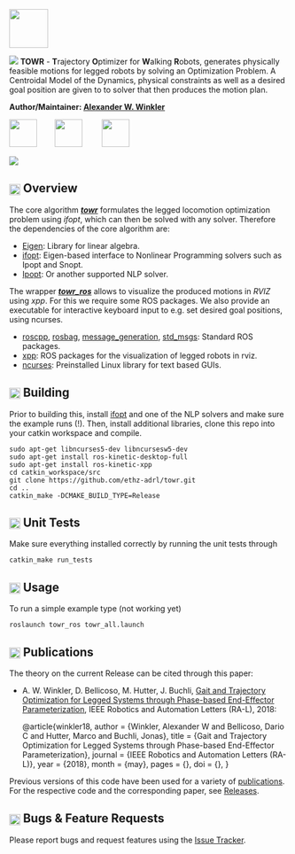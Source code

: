 <img src="https://i.imgur.com/zm2nwF7.png" height="70" />

[<img src="https://i.imgur.com/2Rekk4u.png" />](https://awinkler.github.io/publications/mypdfs/18-ral-winkler.pdf "Open RA-L paper")
**TOWR** - **T**rajectory **O**ptimizer for **W**alking **R**obots,  generates physically feasible motions for legged robots by solving an Optimization Problem. A Centroidal Model of the Dynamics, physical constraints as well as a desired goal position are given to to solver that then produces the motion plan. 

**Author/Maintainer: [Alexander W. Winkler](https://awinkler.github.io/ "Go to homepage")**

[<img src="https://i.imgur.com/uCvLs2j.png" height="50" />](http://www.adrl.ethz.ch/doku.php "Agile and Dexterous Robotics Lab")  &nbsp; &nbsp; &nbsp; &nbsp;[<img src="https://i.imgur.com/gYxWH9p.png" height="50" />](http://www.rsl.ethz.ch/ "Robotic Systems Lab")           &nbsp; &nbsp; &nbsp; &nbsp; [<img src="https://i.imgur.com/aGOnNTZ.png" height="50" />](https://www.ethz.ch/en.html "ETH Zurich")       

[<img src="https://i.imgur.com/j8lt5SE.png" />](https://youtu.be/0jE46GqzxMM "Play video on Youtube")


## <img align="center" height="20" src="https://i.imgur.com/fjS3xIe.png"/> Overview

The core algorithm [**_towr_**](towr) formulates the legged locomotion optimization problem using _ifopt_, which can then be solved with any solver. Therefore the dependencies of the core algorithm are:
  * [Eigen]: Library for linear algebra.
  * [ifopt]: Eigen-based interface to Nonlinear Programming solvers such as Ipopt and Snopt.
  * [Ipopt]: Or another supported NLP solver.
  
The wrapper [**_towr_ros_**](towr_ros) allows to visualize the produced motions in _RVIZ_ using _xpp_. For this we require some ROS packages. We also provide an executable for interactive keyboard input to e.g. set desired goal positions, using ncurses.
  * [roscpp], [rosbag], [message_generation], [std_msgs]: Standard ROS packages.
  * [xpp]: ROS packages for the visualization of legged robots in rviz.
  * [ncurses]: Preinstalled Linux library for text based GUIs.


## <img align="center" height="20" src="https://i.imgur.com/x1morBF.png"/> Building
Prior to building this, install [ifopt] and one of the NLP solvers and make sure the example runs (!). Then, install additional libraries, clone this repo into your catkin workspace and compile.

    sudo apt-get libncurses5-dev libncursesw5-dev
    sudo apt-get install ros-kinetic-desktop-full
    sudo apt-get install ros-kinetic-xpp 
    cd catkin_workspace/src
    git clone https://github.com/ethz-adrl/towr.git
    cd ..
    catkin_make -DCMAKE_BUILD_TYPE=Release


## <img align="center" height="20" src="https://i.imgur.com/026nVBV.png"/> Unit Tests
Make sure everything installed correctly by running the unit tests through

    catkin_make run_tests


## <img align="center" height="20" src="https://i.imgur.com/vAYeCzC.png"/> Usage
To run a simple example type (not working yet)

    roslaunch towr_ros towr_all.launch



## <img align="center" height="20" src="https://i.imgur.com/dHQx91Q.png"/> Publications
The theory on the current Release can be cited through this paper:
* A. W. Winkler, D. Bellicoso, M. Hutter, J. Buchli, [Gait and Trajectory Optimization for Legged Systems through Phase-based End-Effector Parameterization](https://awinkler.github.io/publications/mypdfs/18-ral-winkler.pdf), IEEE Robotics and Automation Letters (RA-L), 2018:

    @article{winkler18,
      author    = {Winkler, Alexander W and Bellicoso, Dario C and 
                   Hutter, Marco and Buchli, Jonas},
      title     = {Gait and Trajectory Optimization for Legged Systems 
                   through Phase-based End-Effector Parameterization},
      journal   = {IEEE Robotics and Automation Letters (RA-L)},
      year      = {2018},
      month     = {may},
      pages     = {},
      doi       = {},
    }

Previous versions of this code have been used for a variety of 
[publications](https://awinkler.github.io/publications.html). For 
the respective code and the corresponding paper, see [Releases](https://github.com/awinkler/towr/releases).


##  <img align="center" height="20" src="https://i.imgur.com/H4NwgMg.png"/> Bugs & Feature Requests

Please report bugs and request features using the [Issue Tracker](https://github.com/ethz-adrl/towr/issues).


[A. W. Winkler]: https://awinkler.github.io/publications.html
[std_msgs]: http://wiki.ros.org/std_msgs
[roscpp]: http://wiki.ros.org/roscpp
[message_generation]: http://wiki.ros.org/message_generation
[rosbag]: http://wiki.ros.org/rosbag 
[HyQ]: https://www.iit.it/research/lines/dynamic-legged-systems
[ROS]: http://www.ros.org
[xpp]: http://wiki.ros.org/xpp
[ifopt]: https://github.com/ethz-adrl/ifopt
[Ipopt]: https://projects.coin-or.org/Ipopt
[ncurses]: http://invisible-island.net/ncurses/man/ncurses.3x.html
[Snopt]: http://www.sbsi-sol-optimize.com/asp/sol_product_snopt.htm
[rviz]: http://wiki.ros.org/rviz
[catkin tools]: http://catkin-tools.readthedocs.org/
[Eigen]: http://eigen.tuxfamily.org
[Fa2png]: http://fa2png.io/r/font-awesome/link/

